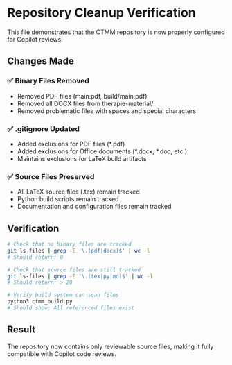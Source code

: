 # Repository Cleanup Verification

This file demonstrates that the CTMM repository is now properly configured for Copilot reviews.

## Changes Made

### ✅ Binary Files Removed
- Removed PDF files (main.pdf, build/main.pdf) 
- Removed all DOCX files from therapie-material/
- Removed problematic files with spaces and special characters

### ✅ .gitignore Updated  
- Added exclusions for PDF files (*.pdf)
- Added exclusions for Office documents (*.docx, *.doc, etc.)
- Maintains exclusions for LaTeX build artifacts

### ✅ Source Files Preserved
- All LaTeX source files (.tex) remain tracked
- Python build scripts remain tracked  
- Documentation and configuration files remain tracked

## Verification

```bash
# Check that no binary files are tracked
git ls-files | grep -E '\.(pdf|docx)$' | wc -l
# Should return: 0

# Check that source files are still tracked
git ls-files | grep -E '\.(tex|py|md)$' | wc -l  
# Should return: > 20

# Verify build system can scan files
python3 ctmm_build.py
# Should show: All referenced files exist
```

## Result

The repository now contains only reviewable source files, making it fully compatible with Copilot code reviews.